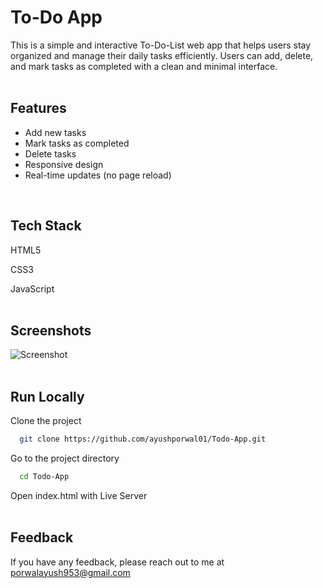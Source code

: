# To-Do App

This is a simple and interactive To-Do-List web app that helps users stay organized and manage their daily tasks efficiently. 
Users can add, delete, and mark tasks as completed with a clean and minimal interface.
<br>
<br>

## Features
<ul>
  <li>Add new tasks</li>
  <li>Mark tasks as completed</li>
  <li>Delete tasks</li>
  <li>Responsive design</li>
  <li>Real-time updates (no page reload)</li>
</ul> 
<br>

## Tech Stack

HTML5

CSS3

JavaScript
<br>
<br>

## Screenshots

![Screenshot](https://i.imgur.com/6bdYz5v.png)
<br>
<br>

## Run Locally

Clone the project

```bash
  git clone https://github.com/ayushporwal01/Todo-App.git
```

Go to the project directory

```bash
  cd Todo-App
```

Open index.html with Live Server
<br>
<br>

## Feedback

If you have any feedback, please reach out to me at porwalayush953@gmail.com



